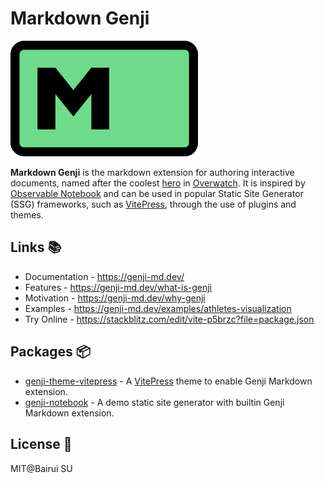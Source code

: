 # Markdown Genji

<img src="./img/logo.svg" width="300"/>

**Markdown Genji** is the markdown extension for authoring interactive documents, named after the coolest [hero](https://overwatch.blizzard.com/zh-tw/heroes/genji/) in [Overwatch](https://overwatch.blizzard.com/). It is inspired by [Observable Notebook](https://observablehq.com/) and can be used in popular Static Site Generator (SSG) frameworks, such as [VitePress](https://vitepress.dev/), through the use of plugins and themes.

## Links 📚

- Documentation - https://genji-md.dev/
- Features - https://genji-md.dev/what-is-genji
- Motivation - https://genji-md.dev/why-genji
- Examples - https://genji-md.dev/examples/athletes-visualization
- Try Online - https://stackblitz.com/edit/vite-p5brzc?file=package.json

## Packages 📦

- [genji-theme-vitepress](./packages/genji-theme-vitepress/) - A [VitePress](https://vitepress.dev/) theme to enable Genji Markdown extension.
- [genji-notebook](./packages/genji-notebook/) - A demo static site generator with builtin Genji Markdown extension.

## License 📄

MIT@Bairui SU
